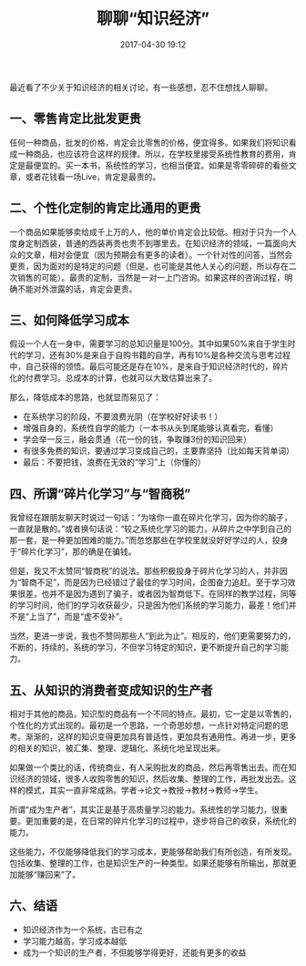 ﻿---
layout: post
title:  "聊聊“知识经济”"
date:   2017-04-30 19:12
categories: Dairy
tags: Community Economy
comments: true
---

最近看了不少关于知识经济的相关讨论，有一些感想，忍不住想找人聊聊。

## 一、零售肯定比批发更贵

任何一种商品，批发的价格，肯定会比零售的价格，便宜得多。如果我们将知识看成一种商品，也应该符合这样的规律。所以，在学校里接受系统性教育的费用，肯定是最便宜的。买一本书，系统性的学习，也相当便宜。如果是零零碎碎的看些文章，或者花钱看一场Live，肯定是最贵的。

## 二、个性化定制的肯定比通用的更贵

一个商品如果能够卖给成千上万的人，他的单价肯定会比较低。相对于只为一个人度身定制西装，普通的西装再贵也贵不到哪里去。在知识经济的领域，一篇面向大众的文章，相对会便宜（因为预期会有更多的读者）。一个针对性的问答，当然会更贵，因为面对的是特定的问题（但是，也可能是其他人关心的问题，所以存在二次销售的可能）。最贵的定制，当然是一对一上门咨询。如果这样的咨询过程，明确不能对外泄露的话，肯定会更贵。

## 三、如何降低学习成本

假设一个人在一身中，需要学习的总知识量是100分。其中如果50%来自于学生时代的学习，还有30%是来自于自购书籍的自学，再有10%是各种交流与思考过程中，自己获得的领悟。最后可能还是存在10%，是来自于知识经济时代的，碎片化的付费学习。总成本的计算，也就可以大致估算出来了。

那么，降低成本的思路，也就显而易见了：
* 在系统学习的阶段，不要浪费光阴（在学校好好读书！）
* 增强自身的，系统性自学的能力（一本书从头到尾能够认真看完，看懂）
* 学会举一反三，融会贯通（花一份的钱，争取赚3份的知识回来）
* 有很多免费的知识，要通过学习变成自己的，主要靠坚持（比如每天背单词）
* 最后：不要把钱，浪费在无效的“学习”上（你懂的）

## 四、所谓“碎片化学习”与“智商税”

我曾经在跟朋友聊天时说过一句话：“为啥你一直在碎片化学习，因为你的脑子，一直就是散的。”或者换句话说：“较之系统化学习的能力，从碎片之中学到自己的那一套，是一种更加困难的能力。”而忽悠那些在学校里就没好好学过的人，投身于“碎片化学习”，那的确是在骗钱。

但是，我又不太赞同“智商税”的说法。那些积极投身于碎片化学习的人，并非因为“智商不足”，而是因为已经错过了最佳的学习时间，企图奋力追赶。至于学习效果很差，也并不是因为遇到了骗子，或者因为智商低下。在同样的教学过程，同等的学习时间，他们的学习收获最少，只是因为他们系统的学习能力，最差！他们并不是“上当了”，而是“虚不受补”。

当然，更进一步说，我也不赞同那些人“到此为止”。相反的，他们更需要努力的，不断的，持续的，系统的学习，不但学习特定的知识，更不断提升自己的学习能力。

## 五、从知识的消费者变成知识的生产者

相对于其他的商品，知识型的商品有一个不同的特点。最初，它一定是以零售的，个性化的方式出现的。最初是一个思路，一个奇思妙想，一点针对特定问题的思考。渐渐的，这样的知识变得更加具有普适性，更加具有通用性。再进一步，更多的相关的知识，被汇集、整理、逻辑化、系统化地呈现出来。

如果做一个类比的话，传统商业，有人采购批发的商品，然后再零售出去。而在知识经济的领域，很多人收购零售的知识，然后收集、整理的工作，再批发出去。这样的模式，其实一直非常成熟。学者->论文->教授->教材->教师->学生。

所谓“成为生产者”，其实正是基于高质量学习的能力。系统性的学习能力，很重要。更加重要的是，在日常的碎片化学习的过程中，逐步将自己的收获，系统化的能力。

这些能力，不仅能够降低我们的学习成本，更能够帮助我们有所创造，有所发现。包括收集、整理的工作，也是知识生产的一种类型。如果还能够有所输出，那就更加能够“赚回来”了。

## 六、结语

* 知识经济作为一个系统，古已有之
* 学习能力越高，学习成本越低
* 成为一个知识的生产者，不但能够学得更好，还能有更多的收益